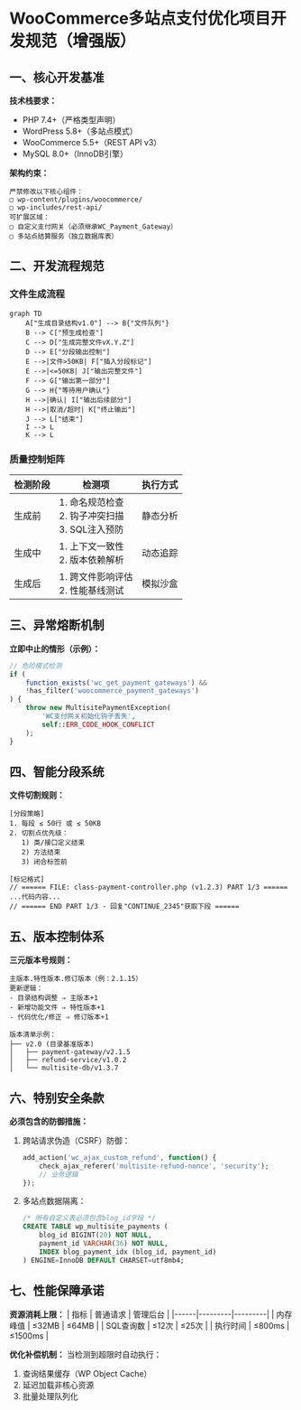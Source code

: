 
# WooCommerce多站点支付优化项目开发规范（增强版）

## 一、核心开发基准
**技术栈要求：**
- PHP 7.4+（严格类型声明）
- WordPress 5.8+（多站点模式）
- WooCommerce 5.5+（REST API v3）
- MySQL 8.0+（InnoDB引擎）

**架构约束：**
```text
严禁修改以下核心组件：
▢ wp-content/plugins/woocommerce/
▢ wp-includes/rest-api/
可扩展区域：
▢ 自定义支付网关（必须继承WC_Payment_Gateway）
▢ 多站点结算服务（独立数据库表）
```

## 二、开发流程规范
### 文件生成流程

```mermaid
graph TD
    A["生成目录结构v1.0"] --> B{"文件队列"}
    B --> C["预生成检查"]
    C --> D["生成完整文件vX.Y.Z"]
    D --> E["分段输出控制"]
    E -->|文件>50KB| F["插入分段标记"]
    E -->|<=50KB| J["输出完整文件"]
    F --> G["输出第一部分"]
    G --> H{"等待用户确认"}
    H -->|确认| I["输出后续部分"]
    H -->|取消/超时| K["终止输出"]
    J --> L["结束"]
    I --> L
    K --> L
```

    
### 质量控制矩阵
| 检测阶段 | 检测项 | 执行方式 |
|---------|--------|---------|
| 生成前   | 1. 命名规范检查<br>2. 钩子冲突扫描<br>3. SQL注入预防 | 静态分析 |
| 生成中   | 1. 上下文一致性<br>2. 版本依赖解析 | 动态追踪 |
| 生成后   | 1. 跨文件影响评估<br>2. 性能基线测试 | 模拟沙盒 |

## 三、异常熔断机制
**立即中止的情形（示例）：**
```php
// 危险模式检测
if (
    function_exists('wc_get_payment_gateways') && 
    !has_filter('woocommerce_payment_gateways')
) {
    throw new MultisitePaymentException(
        'WC支付网关初始化钩子丢失',
        self::ERR_CODE_HOOK_CONFLICT
    );
}
```

## 四、智能分段系统
**文件切割规则：**
```text
[分段策略]
1. 每段 ≤ 50行 或 ≤ 50KB
2. 切割点优先级：
   1) 类/接口定义结束
   2) 方法结束
   3) 闭合标签前

[标记格式]
// ====== FILE: class-payment-controller.php (v1.2.3) PART 1/3 ======
...代码内容...
// ====== END PART 1/3 - 回复"CONTINUE_2345"获取下段 ======
```

## 五、版本控制体系
**三元版本号规则：**
```text
主版本.特性版本.修订版本（例：2.1.15）
更新逻辑：
- 目录结构调整 ⇒ 主版本+1
- 新增功能文件 ⇒ 特性版本+1 
- 代码优化/修正 ⇒ 修订版本+1

版本清单示例：
├── v2.0 (目录基准版本)
│   ├── payment-gateway/v2.1.5
│   ├── refund-service/v1.0.2
│   └── multisite-db/v1.3.7
```

## 六、特别安全条款
**必须包含的防御措施：**
1. 跨站请求伪造（CSRF）防御：
   ```php
   add_action('wc_ajax_custom_refund', function() {
       check_ajax_referer('multisite-refund-nonce', 'security');
       // 业务逻辑
   });
   ```
2. 多站点数据隔离：
   ```sql
   /* 所有自定义表必须包含blog_id字段 */
   CREATE TABLE wp_multisite_payments (
       blog_id BIGINT(20) NOT NULL,
       payment_id VARCHAR(36) NOT NULL,
       INDEX blog_payment_idx (blog_id, payment_id)
   ) ENGINE=InnoDB DEFAULT CHARSET=utf8mb4;
   ```

## 七、性能保障承诺
**资源消耗上限：**
| 指标 | 普通请求 | 管理后台 | 
|------|---------|---------|
| 内存峰值 | ≤32MB | ≤64MB |
| SQL查询数 | ≤12次 | ≤25次 |
| 执行时间 | ≤800ms | ≤1500ms |

**优化补偿机制：**
当检测到超限时自动执行：
1. 查询结果缓存（WP Object Cache）
2. 延迟加载非核心资源
3. 批量处理队列化

